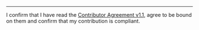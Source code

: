 

______________________________________
I confirm that I have read the [Contributor Agreement v1.1](https://github.com/tegonal/gt/blob/v1.5.2/.github/Contributor%20Agreement.txt), agree to be bound on them and confirm that my contribution is compliant.

